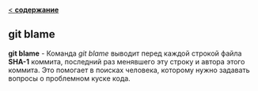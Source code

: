 [< **содержание**](./readme.md)

## git blame

**git blame** - Команда *git blame* выводит перед каждой строкой файла **SHA-1** коммита, последний раз менявшего эту строку и автора этого коммита. Это помогает в поисках человека, которому нужно задавать вопросы о проблемном куске кода.